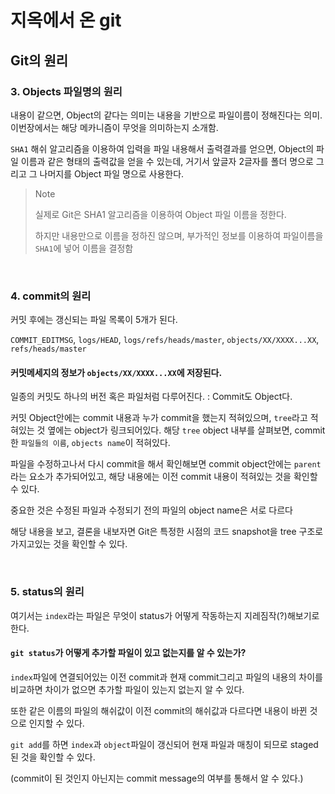 # 지옥에서 온 git



## Git의 원리



### 3. Objects 파일명의 원리

내용이 같으면, Object의 같다는 의미는 내용을 기반으로 파일이름이 정해진다는 의미. 이번장에서는 해당 메카니즘이 무엇을 의미하는지 소개함.

`SHA1`  해쉬 알고리즘을 이용하여 입력을 파일 내용해서 출력결과를 얻으면, Object의 파일 이름과 같은 형태의 출력값을 얻을 수 있는데, 거기서 앞글자 2글자를 폴더 명으로 그리고 그 나머지를 Object 파일 명으로 사용한다.

> Note
>
> 실제로 Git은 SHA1 알고리즘을 이용하여 Object 파일 이름을 정한다.
>
> 하지만 내용만으로 이름을 정하진 않으며, 부가적인 정보를 이용하여 파일이름을 `SHA1`에 넣어 이름을 결정함



​        

### 4. commit의 원리

커밋 후에는 갱신되는 파일 목록이 5개가 된다.

`COMMIT_EDITMSG`, `logs/HEAD`, `logs/refs/heads/master`, `objects/XX/XXXX...XX`, `refs/heads/master`



#### 커밋메세지의 정보가 `objects/XX/XXXX...XX`에 저장된다.

일종의 커밋도 하나의 버전 혹은 파일처럼 다루어진다. : Commit도 Object다.

커밋 Object안에는 commit 내용과 누가 commit을 했는지 적혀있으며, `tree`라고 적혀있는 것 옆에는 object가 링크되어있다. 해당 `tree` object 내부를 살펴보면, commit한 `파일들의 이름`, `objects name`이 적혀있다.



파일을 수정하고나서 다시 commit을 해서 확인해보면 commit object안에는 `parent`라는 요소가 추가되어있고, 해당 내용에는 이전 commit 내용이 적혀있는 것을 확인할 수 있다.



중요한 것은 수정된 파일과 수정되기 전의 파일의 object name은 서로 다르다



해당 내용을 보고, 결론을 내보자면 Git은 특정한 시점의 코드 snapshot을 tree 구조로 가지고있는 것을 확인할 수 있다.

​    

### 5. status의 원리

여기서는 `index`라는 파일은 무엇이 status가 어떻게 작동하는지 지레짐작(?)해보기로 한다.



#### `git status`가 어떻게 추가할 파일이 있고 없는지를 알 수 있는가?

`index`파일에 연결되어있는 이전 commit과 현재 commit그리고 파일의 내용의 차이를 비교하면 차이가 없으면 추가할 파일이 있는지 없는지 알 수 있다.

또한 같은 이름의 파일의 해쉬값이 이전 commit의 해쉬값과 다르다면 내용이 바뀐 것으로 인지할 수 있다.

`git add`를 하면 `index`과 `object`파일이 갱신되어 현재 파일과 매칭이 되므로  staged 된 것을 확인할 수 있다.

(commit이 된 것인지 아닌지는 commit message의 여부를 통해서 알 수 있다.)